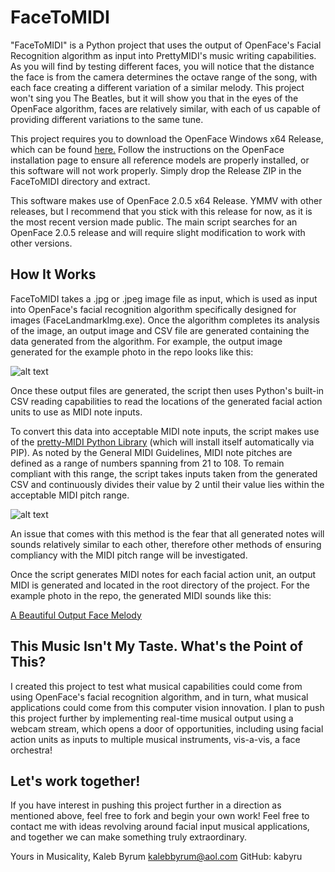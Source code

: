 # FaceToMIDI

"FaceToMIDI" is a Python project that uses the output of OpenFace's Facial Recognition algorithm as input into PrettyMIDI's music writing capabilities. As you will find by testing different faces, you will notice that the distance the face is from the camera determines the octave range of the song, with each face creating a different variation of a similar melody. This project won't sing you The Beatles, but it will show you that in the eyes of the OpenFace algorithm, faces are relatively similar, with each of us capable of providing different variations to the same tune.

This project requires you to download the OpenFace Windows x64 Release, which can be found [here.](https://github.com/TadasBaltrusaitis/OpenFace/wiki/Windows-Installation) Follow the instructions on the OpenFace installation page to ensure all reference models are properly installed, or this software will not work properly. Simply drop the Release ZIP in the FaceToMIDI directory and extract.

This software makes use of OpenFace 2.0.5 x64 Release. YMMV with other releases, but I recommend that you stick with this release for now, as it is the most recent version made public. The main script searches for an OpenFace 2.0.5 release and will require slight modification to work with other versions.

## How It Works

FaceToMIDI takes a .jpg or .jpeg image file as input, which is used as input into OpenFace's facial recognition algorithm specifically designed for images (FaceLandmarkImg.exe). Once the algorithm completes its analysis of the image, an output image and CSV file are generated containing the data generated from the algorithm. For example, the output image generated for the example photo in the repo looks like this:

![alt text](https://i.imgur.com/iFV1rWm.jpg "Isn't Gaben beautiful?")

Once these output files are generated, the script then uses Python's built-in CSV reading capabilities to read the locations of the generated facial action units to use as MIDI note inputs.

To convert this data into acceptable MIDI note inputs, the script makes use of the [pretty-MIDI Python Library](https://github.com/craffel/pretty-midi) (which will install itself automatically via PIP). As noted by the General MIDI Guidelines, MIDI note pitches are defined as a range of numbers spanning from 21 to 108. To remain compliant with this range, the script takes inputs taken from the generated CSV and continuously divides their value by 2 until their value lies within the acceptable MIDI pitch range.

![alt text](https://i.imgur.com/PmSQoq1.gif "General MIDI Pitch Guidelines as Used by pretty-MIDI")

An issue that comes with this method is the fear that all generated notes will sounds relatively similar to each other, therefore other methods of ensuring compliancy with the MIDI pitch range will be investigated.

Once the script generates MIDI notes for each facial action unit, an output MIDI is generated and located in the root directory of the project. For the example photo in the repo, the generated MIDI sounds like this:

[A Beautiful Output Face Melody](https://soundcloud.com/kaleb-byrum/piano-melody-generated-by-gabe-newells-face)

## This Music Isn't My Taste. What's the Point of This?
I created this project to test what musical capabilities could come from using OpenFace's facial recognition algorithm, and in turn, what musical applications could come from this computer vision innovation. I plan to push this project further by implementing real-time musical output using a webcam stream, which opens a door of opportunities, including using facial action units as inputs to multiple musical instruments, vis-a-vis, a face orchestra!

## Let's work together!
If you have interest in pushing this project further in a direction as mentioned above, feel free to fork and begin your own work! Feel free to contact me with ideas revolving around facial input musical applications, and together we can make something truly extraordinary.

Yours in Musicality,
Kaleb Byrum
kalebbyrum@aol.com
GitHub: kabyru
